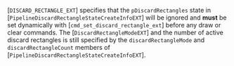 [`DISCARD_RECTANGLE_EXT`] specifies that the
`pDiscardRectangles` state in
[`PipelineDiscardRectangleStateCreateInfoEXT`] will be ignored and
 **must**  be set dynamically with [`cmd_set_discard_rectangle_ext`] before
any draw or clear commands.
The [`DiscardRectangleModeEXT`] and the number of active discard
rectangles is still specified by the `discardRectangleMode` and
`discardRectangleCount` members of
[`PipelineDiscardRectangleStateCreateInfoEXT`].